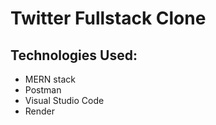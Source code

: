 # Twitter Fullstack Clone

## Technologies Used:

- MERN stack
- Postman
- Visual Studio Code
- Render
